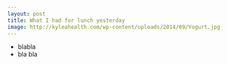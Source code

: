 ```yaml
---
layout: post
title: What I had for lunch yesterday
image: http://kyleahealth.com/wp-content/uploads/2014/09/Yogurt.jpg
---
```


* blabla
* bla bla
